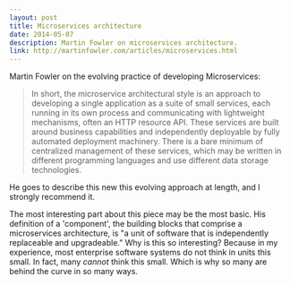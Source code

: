 ```yaml
---
layout: post
title: Microservices architecture
date: 2014-05-07
description: Martin Fowler on microservices architecture.
link: http://martinfowler.com/articles/microservices.html
---
```

Martin Fowler on the evolving practice of developing Microservices: 
> In short, the microservice architectural style is an approach to developing a single application as a suite of small services, each running in its own process and communicating with lightweight mechanisms, often an HTTP resource API. These services are built around business capabilities and independently deployable by fully automated deployment machinery. There is a bare minimum of centralized management of these services, which may be written in different programming languages and use different data storage technologies.

He goes to describe this new this evolving approach at length, and I strongly recommend it.

The most interesting part about this piece may be the most basic. His definition of a 'component', the building blocks that comprise a microservices architecture, is "a unit of software that is independently replaceable and upgradeable." Why is this so interesting? Because in my experience, most enterprise software systems do not think in units this small. In fact, many *cannot* think this small. Which is why so many are behind the curve in so many ways.


